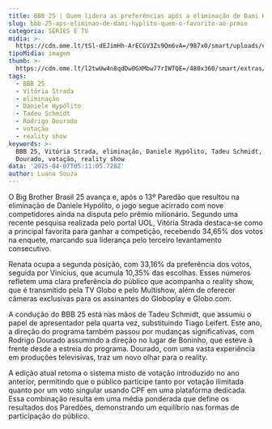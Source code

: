 ```yaml
---
title: BBB 25 | Quem lidera as preferências após a eliminação de Dani Hypólito?
slug: bbb-25-aps-eliminao-de-dani-hyplito-quem-o-favorito-ao-prmio
categoria: SÉRIES E TV
midia: >-
  https://cdn.ome.lt/tSl-dEJimHh-ArECGV3Zs9Qm6vA=/987x0/smart/uploads/conteudo/fotos/bbb25-favorito.jpg
tipoMidia: imagem
thumb: >-
  https://cdn.ome.lt/l2twUw4n8qdDw0GXMbw77rIWTQE=/480x360/smart/extras/conteudos/bbb25-favorito-peq.jpg
tags:
  - BBB 25
  - Vitória Strada
  - eliminação
  - Daniele Hypólito
  - Tadeu Schmidt
  - Rodrigo Dourado
  - votação
  - reality show
keywords: >-
  BBB 25, Vitória Strada, eliminação, Daniele Hypólito, Tadeu Schmidt, Rodrigo
  Dourado, votação, reality show
data: '2025-04-07T05:11:05.728Z'
author: Luana Souza
---
```


O Big Brother Brasil 25 avança e, após o 13º Paredão que resultou na eliminação de Daniele Hypólito, o jogo segue acirrado com nove competidores ainda na disputa pelo prêmio milionário. Segundo uma recente pesquisa realizada pelo portal UOL, Vitória Strada destaca-se como a principal favorita para ganhar a competição, recebendo 34,65% dos votos na enquete, marcando sua liderança pelo terceiro levantamento consecutivo.

Renata ocupa a segunda posição, com 33,16% da preferência dos votos, seguida por Vinícius, que acumula 10,35% das escolhas. Esses números refletem uma clara preferência do público que acompanha o reality show, que é transmitido pela TV Globo e pelo Multishow, além de oferecer câmeras exclusivas para os assinantes do Globoplay e Globo.com.

A condução do BBB 25 está nas mãos de Tadeu Schmidt, que assumiu o papel de apresentador pela quarta vez, substituindo Tiago Leifert. Este ano, a direção do programa também passou por mudanças significativas, com Rodrigo Dourado assumindo a direção no lugar de Boninho, que esteve à frente desde a estreia do programa. Dourado, com uma vasta experiência em produções televisivas, traz um novo olhar para o reality.

A edição atual retoma o sistema misto de votação introduzido no ano anterior, permitindo que o público participe tanto por votação ilimitada quanto por um voto singular usando CPF em uma plataforma dedicada. Essa combinação resulta em uma média ponderada que define os resultados dos Paredões, demonstrando um equilíbrio nas formas de participação do público.
